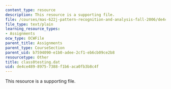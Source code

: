```yaml
---
content_type: resource
description: This resource is a supporting file.
file: /courses/mas-622j-pattern-recognition-and-analysis-fall-2006/de4ce48989757388f1b6aca0fb3b8c4f_class0testing.dat
file_type: text/plain
learning_resource_types:
- Assignments
ocw_type: OCWFile
parent_title: Assignments
parent_type: CourseSection
parent_uid: b7594090-e1b0-adee-2cf1-eb6cb09ce2b8
resourcetype: Other
title: class0testing.dat
uid: de4ce489-8975-7388-f1b6-aca0fb3b8c4f
---
```

This resource is a supporting file.

